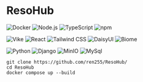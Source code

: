 # ResoHub

![Docker](https://img.shields.io/badge/-Docker-2496ED?logo=docker&logoColor=white)
![Node.js](https://img.shields.io/badge/-Node.js-339933?logo=Node.js&logoColor=white)
![TypeScript](https://img.shields.io/badge/-TypeScript-3178C6?logo=typescript&logoColor=white)
![npm](https://img.shields.io/badge/-npm-CB3837?logo=npm&logoColor=white)

![Vike](https://img.shields.io/badge/-Vike-646CFF?logo=vite&logoColor=white)
![React](https://img.shields.io/badge/-React-61DAFB?logo=react&logoColor=black)
![Tailwind CSS](https://img.shields.io/badge/-Tailwind%20CSS-38B2AC?logo=tailwind-css&logoColor=white)
![DaisyUI](https://img.shields.io/badge/-daisyui-1AD1A5?logo=daisyui&logoColor=black)
![Biome](https://img.shields.io/badge/-biome-60A5FA?logo=biome&logoColor=black)

![Python](https://img.shields.io/badge/-python-3776AB?logo=python&logoColor=black)
![Django](https://img.shields.io/badge/-django-092E20?logo=django&logoColor=black)
![MinIO](https://img.shields.io/badge/-minio-C72E49?logo=minio&logoColor=black)
![MySql](https://img.shields.io/badge/-mysql-4479A1?logo=mysql&logoColor=black)

```
git clone https://github.com/ren255/ResoHub/
cd ResoHub
docker compose up --build
```


